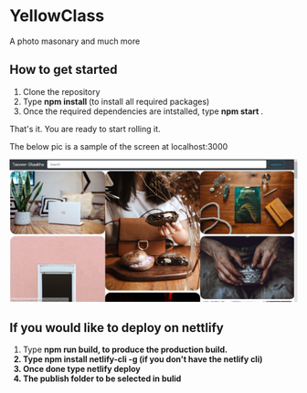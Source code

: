 # YellowClass
A photo masonary and much more

## How to get started
1. Clone the repository
2. Type <b> npm install </b> (to install all required packages)
3. Once the required dependencies are intstalled, type <b> npm start </b>.

That's it. You are ready to start rolling it.

The below pic is a sample of the screen at localhost:3000

<img src="https://raw.githubusercontent.com/Athira2199/YellowClass/main/Demo.JPG" >

## If you would like to deploy on nettlify

1. Type <b> npm run build, to produce the production build.
2. Type <b> npm install netlify-cli -g </b> (if you don't have the netlify cli)
3. Once done type <b> netlify deploy </b>
4. The publish folder to be selected in <b> bulid </b>


